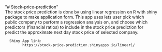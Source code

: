 "# Stock-price-prediction"                         
      The stock price prediction is done by using linear regression on R with shiny package to make application form. This app uses lets user pick which public company to perform a regression analysis on, and choose which predictors (financial ratios)   to include in the stock price prediction for predict  the approximate next day stock price of selected company.
      
      Shiny App link:
            https://stock-price-prediction.shinyapps.io/linear1/
